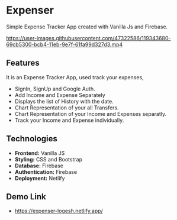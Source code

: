 # Expenser
Simple Expense Tracker App created with Vanilla Js and Firebase.


https://user-images.githubusercontent.com/47322586/119343680-69cb5300-bcb4-11eb-9e7f-61fa99d327d3.mp4


## Features
It is an Expense Tracker App, used track your expenses,  

* SignIn, SignUp and Google Auth.
* Add Income and Expense Separately
* Displays the list of History with the date.
* Chart Representation of your all Transfers.
* Chart Representation of your Income and Expenses separatly.
* Track your Income and Expense individually.


## Technologies
* **Frontend:** Vanilla JS
* **Styling:** CSS and Bootstrap
* **Database:** Firebase
* **Authentication:** Firebase
* **Deployment:** Netlify

## Demo Link
*  https://expenser-logesh.netlify.app/
